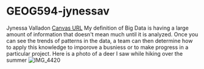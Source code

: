 # GEOG594-jynessav
Jynessa Valladon
[Canvas URL](https://sdsu.instructure.com/courses/141078) 
My definition of Big Data is having a large amount of information that doesn't mean much until it is analyzed. Once you can see the trends of patterns in the data, a team can then determine how to apply this knowledge to imporove a busniess or to make progress in a particular project.
Here is a photo of a deer I saw while hiking over the summer
![IMG_4420](https://github.com/jynessav/GEOG594-jynessav/assets/111923168/d41e5f8a-5800-48c7-88c2-781cd81d0156)
